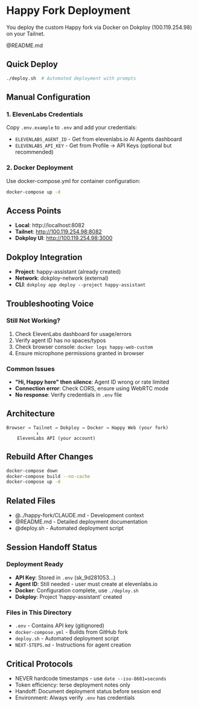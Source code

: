 # Happy Fork Deployment

You deploy the custom Happy fork via Docker on Dokploy (100.119.254.98) on your Tailnet.

@README.md

## Quick Deploy
```bash
./deploy.sh  # Automated deployment with prompts
```

## Manual Configuration

### 1. ElevenLabs Credentials
Copy `.env.example` to `.env` and add your credentials:
- `ELEVENLABS_AGENT_ID` - Get from elevenlabs.io AI Agents dashboard
- `ELEVENLABS_API_KEY` - Get from Profile → API Keys (optional but recommended)

### 2. Docker Deployment
Use docker-compose.yml for container configuration:
```bash
docker-compose up -d
```

## Access Points
- **Local**: http://localhost:8082
- **Tailnet**: http://100.119.254.98:8082
- **Dokploy UI**: http://100.119.254.98:3000

## Dokploy Integration
- **Project**: happy-assistant (already created)
- **Network**: dokploy-network (external)
- **CLI**: `dokploy app deploy --project happy-assistant`

## Troubleshooting Voice

### Still Not Working?
1. Check ElevenLabs dashboard for usage/errors
2. Verify agent ID has no spaces/typos
3. Check browser console: `docker logs happy-web-custom`
4. Ensure microphone permissions granted in browser

### Common Issues
- **"Hi, Happy here" then silence**: Agent ID wrong or rate limited
- **Connection error**: Check CORS, ensure using WebRTC mode
- **No response**: Verify credentials in `.env` file

## Architecture
```
Browser → Tailnet → Dokploy → Docker → Happy Web (your fork)
           ↓
    ElevenLabs API (your account)
```

## Rebuild After Changes
```bash
docker-compose down
docker-compose build --no-cache
docker-compose up -d
```

## Related Files
- @../happy-fork/CLAUDE.md - Development context
- @README.md - Detailed deployment documentation
- @deploy.sh - Automated deployment script

## Session Handoff Status

### Deployment Ready
- **API Key**: Stored in `.env` (sk_9d281053...)
- **Agent ID**: Still needed - user must create at elevenlabs.io
- **Docker**: Configuration complete, use `./deploy.sh`
- **Dokploy**: Project 'happy-assistant' created

### Files in This Directory
- `.env` - Contains API key (gitignored)
- `docker-compose.yml` - Builds from GitHub fork
- `deploy.sh` - Automated deployment script
- `NEXT-STEPS.md` - Instructions for agent creation

## Critical Protocols
- NEVER hardcode timestamps - use `date --iso-8601=seconds`
- Token efficiency: terse deployment notes only
- Handoff: Document deployment status before session end
- Environment: Always verify `.env` has credentials